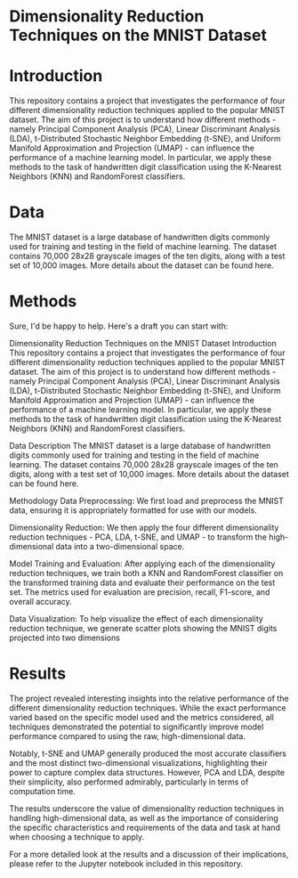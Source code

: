# Dimensionality Reduction Techniques on the MNIST Dataset

# Introduction
This repository contains a project that investigates the performance of four different dimensionality reduction techniques applied to the popular MNIST dataset. The aim of this project is to understand how different methods - namely Principal Component Analysis (PCA), Linear Discriminant Analysis (LDA), t-Distributed Stochastic Neighbor Embedding (t-SNE), and Uniform Manifold Approximation and Projection (UMAP) - can influence the performance of a machine learning model. In particular, we apply these methods to the task of handwritten digit classification using the K-Nearest Neighbors (KNN) and RandomForest classifiers.

# Data
The MNIST dataset is a large database of handwritten digits commonly used for training and testing in the field of machine learning. The dataset contains 70,000 28x28 grayscale images of the ten digits, along with a test set of 10,000 images. More details about the dataset can be found here.

# Methods

Sure, I'd be happy to help. Here's a draft you can start with:

Dimensionality Reduction Techniques on the MNIST Dataset
Introduction
This repository contains a project that investigates the performance of four different dimensionality reduction techniques applied to the popular MNIST dataset. The aim of this project is to understand how different methods - namely Principal Component Analysis (PCA), Linear Discriminant Analysis (LDA), t-Distributed Stochastic Neighbor Embedding (t-SNE), and Uniform Manifold Approximation and Projection (UMAP) - can influence the performance of a machine learning model. In particular, we apply these methods to the task of handwritten digit classification using the K-Nearest Neighbors (KNN) and RandomForest classifiers.

Data Description
The MNIST dataset is a large database of handwritten digits commonly used for training and testing in the field of machine learning. The dataset contains 70,000 28x28 grayscale images of the ten digits, along with a test set of 10,000 images. More details about the dataset can be found here.

Methodology
Data Preprocessing: We first load and preprocess the MNIST data, ensuring it is appropriately formatted for use with our models.

Dimensionality Reduction: We then apply the four different dimensionality reduction techniques - PCA, LDA, t-SNE, and UMAP - to transform the high-dimensional data into a two-dimensional space.

Model Training and Evaluation: After applying each of the dimensionality reduction techniques, we train both a KNN and RandomForest classifier on the transformed training data and evaluate their performance on the test set. The metrics used for evaluation are precision, recall, F1-score, and overall accuracy.

Data Visualization: To help visualize the effect of each dimensionality reduction technique, we generate scatter plots showing the MNIST digits projected into two dimensions

# Results
The project revealed interesting insights into the relative performance of the different dimensionality reduction techniques. While the exact performance varied based on the specific model used and the metrics considered, all techniques demonstrated the potential to significantly improve model performance compared to using the raw, high-dimensional data.

Notably, t-SNE and UMAP generally produced the most accurate classifiers and the most distinct two-dimensional visualizations, highlighting their power to capture complex data structures. However, PCA and LDA, despite their simplicity, also performed admirably, particularly in terms of computation time.

The results underscore the value of dimensionality reduction techniques in handling high-dimensional data, as well as the importance of considering the specific characteristics and requirements of the data and task at hand when choosing a technique to apply.

For a more detailed look at the results and a discussion of their implications, please refer to the Jupyter notebook included in this repository.


